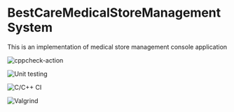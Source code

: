 # BestCareMedicalStoreManagementSystem

This is an implementation of medical store management console application

![cppcheck-action](https://github.com/stepin104864/BestCareMedicalStoreManagementSystem/workflows/cppcheck-action/badge.svg)

![Unit testing](https://github.com/stepin104864/BestCareMedicalStoreManagementSystem/workflows/Unit%20testing/badge.svg)

![C/C++ CI](https://github.com/stepin104864/BestCareMedicalStoreManagementSystem/workflows/C/C++%20CI/badge.svg)

![Valgrind](https://github.com/SamudralaApurva/Genesis99003160/workflows/Valgrind/badge.svg)
